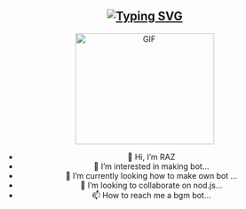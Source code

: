 <div align="center">

## [![Typing SVG](https://readme-typing-svg.herokuapp.com?font=Lemon+milk&color=F70000&lines=Welcome+to+NJAN+RAZ;MY+Fᴜʟʟ+Nᴀᴍᴇ+Rᴀᴢ+Aʏᴍᴀɴ;Iᴛʜᴇᴋᴇ+Nᴏᴏᴋᴀᴀɴ+Nᴇᴇ+Aᴀʀᴀ)](https://git.io/typing-svg)

 </a>
</p>
<div align="center">
  <p align="center">
<img src="https://www.linkpicture.com/q/komban.jpg" alt="GIF" width="250" height="200"/>
</p>

- 👋 Hi, I’m RAZ
- 👀 I’m interested in making bot...
- 🌱 I’m currently looking how to make own bot ...
- 💞️ I’m looking to collaborate on nod.js...
- 📫 How to reach me a bgm bot...

<!---
NJANRAZ/NJANRAZ is a ✨ special ✨ repository because its `README.md` (this file) appears on your GitHub profile.
You can click the Preview link to take a look at your changes.
--->
